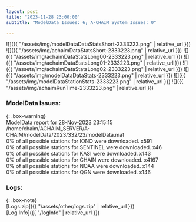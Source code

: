 ```yaml
---
layout: post
title: "2023-11-28 23:00:00"
subtitle: "ModelData Issues: 6; A-CHAIM System Issues: 0"

---
```


![]({{ "/assets/img/modelDataDataStatsShort-2333223.png" | relative_url }})
![]({{ "/assets/img/achaimDataStatsShort-2333223.png" | relative_url }})
![]({{ "/assets/img/achaimDataStatsLong00-2333223.png" | relative_url }})
![]({{ "/assets/img/achaimDataStatsLong01-2333223.png" | relative_url }})
![]({{ "/assets/img/achaimDataStatsLong02-2333223.png" | relative_url }})
![]({{ "/assets/img/modelDataDataStats-2333223.png" | relative_url }})
![]({{ "/assets/img/modelDataStationStats-2333223.png" | relative_url }})
![]({{ "/assets/img/achaimRunTime-2333223.png" | relative_url }})


### ModelData Issues:  
  
{: .box-warning}  
 ModelData report for 28-Nov-2023 23:15:15   
 /home/chaim/ACHAIM_SERVER/A-CHAIM/modelData/2023/332/23/modelData.mat   
 0% of all possible stations for IONO were downloaded. x591   
 0% of all possible stations for SENTINEL were downloaded. x46   
 0% of all possible stations for KASI were downloaded. x143   
 0% of all possible stations for CHAIN were downloaded. x4167   
 0% of all possible stations for NOAA were downloaded. x144   
 0% of all possible stations for QGN were downloaded. x146   
  


### Logs:  
  
{: .box-note}  
[Logs.zip]({{ "/assets/other/logs.zip" | relative_url }})  
[Log Info]({{ "/logInfo" | relative_url }})  

